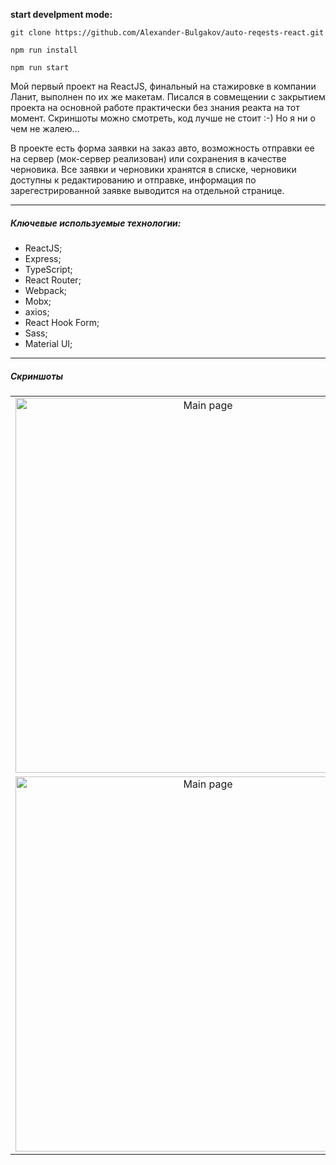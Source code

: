 **start develpment mode:**

```
git clone https://github.com/Alexander-Bulgakov/auto-reqests-react.git
```

```
npm run install
```

```
npm run start
```

Мой первый проект на ReactJS, финальный на стажировке в компании Ланит, выполнен по их же макетам. Писался в совмещении с закрытием проекта на основной работе практически без знания реакта на тот момент. Скриншоты можно смотреть, код лучше не стоит :-) Но я ни о чем не жалею...

В проекте есть форма заявки на заказ авто, возможность отправки ее на сервер (мок-сервер реализован) или сохранения в качестве черновика.
Все заявки и черновики хранятся в списке, черновики доступны к редактированию и отправке, информация по зарегестрированной заявке выводится на отдельной странице.

---

##### Ключевые используемые технологии:

- ReactJS;
- Express;
- TypeScript;
- React Router;
- Webpack;
- Mobx;
- axios;
- React Hook Form;
- Sass;
- Material UI;

---

##### Скриншоты

|                                                                                                                                                 |                                                                                                                                                 |
| :---------------------------------------------------------------------------------------------------------------------------------------------: | :---------------------------------------------------------------------------------------------------------------------------------------------: |
| <img width="600px" alt="Main page" src="https://github.com/Alexander-Bulgakov/auto-reqests-react/blob/main/docs/screenshots/Screenshot_01.png"> | <img width="600px" alt="Main page" src="https://github.com/Alexander-Bulgakov/auto-reqests-react/blob/main/docs/screenshots/Screenshot_02.png"> |
| <img width="600px" alt="Main page" src="https://github.com/Alexander-Bulgakov/auto-reqests-react/blob/main/docs/screenshots/Screenshot_03.png"> | <img width="600px" alt="Main page" src="https://github.com/Alexander-Bulgakov/auto-reqests-react/blob/main/docs/screenshots/Screenshot_04.png"> |
